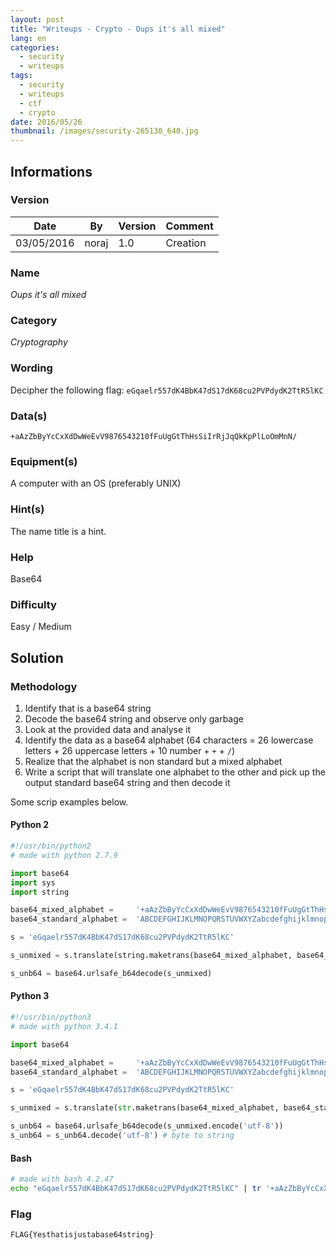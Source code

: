 ```yaml
---
layout: post
title: "Writeups - Crypto - Oups it's all mixed"
lang: en
categories:
  - security
  - writeups
tags:
  - security
  - writeups
  - ctf
  - crypto
date: 2016/05/26
thumbnail: /images/security-265130_640.jpg
---
```

## Informations

### Version

Date        | By    | Version | Comment
---         | ---   | ---     | ---
03/05/2016  | noraj | 1.0     | Creation

### Name

*Oups it's all mixed*

### Category

*Cryptography*

### Wording

Decipher the following flag:
`eGqaelr557dK4BbK47dS17dK68cu2PVPdydK2TtR5lKC`

### Data(s)
`+aAzZbByYcCxXdDwWeEvV9876543210fFuUgGtThHsSiIrRjJqQkKpPlLoOmMnN/`

### Equipment(s)

A computer with an OS (preferably UNIX)

### Hint(s)

The name title is a hint.

### Help

Base64

### Difficulty

Easy / Medium

## Solution

### Methodology

1. Identify that is a base64 string
2. Decode the base64 string and observe only garbage
3. Look at the provided data and analyse it
4. Identify the data as a base64 alphabet (64 characters = 26 lowercase letters + 26 uppercase letters + 10 number + `+` + `/`)
5. Realize that the alphabet is non standard but a mixed alphabet
6. Write a script that will translate one alphabet to the other and pick up the output standard base64 string and then decode it

Some scrip examples below.

#### Python 2

```python
#!/usr/bin/python2                                                                               
# made with python 2.7.9

import base64
import sys
import string

base64_mixed_alphabet =     '+aAzZbByYcCxXdDwWeEvV9876543210fFuUgGtThHsSiIrRjJqQkKpPlLoOmMnN/'
base64_standard_alphabet =  'ABCDEFGHIJKLMNOPQRSTUVWXYZabcdefghijklmnopqrstuvwxyz0123456789+/'

s = 'eGqaelr557dK4BbK47dS17dK68cu2PVPdydK2TtR5lKC'

s_unmixed = s.translate(string.maketrans(base64_mixed_alphabet, base64_standard_alphabet))

s_unb64 = base64.urlsafe_b64decode(s_unmixed)
```

#### Python 3

```python
#!/usr/bin/python3                                                      
# made with python 3.4.1

import base64

base64_mixed_alphabet =     '+aAzZbByYcCxXdDwWeEvV9876543210fFuUgGtThHsSiIrRjJqQkKpPlLoOmMnN/'
base64_standard_alphabet =  'ABCDEFGHIJKLMNOPQRSTUVWXYZabcdefghijklmnopqrstuvwxyz0123456789+/'

s = 'eGqaelr557dK4BbK47dS17dK68cu2PVPdydK2TtR5lKC'

s_unmixed = s.translate(str.maketrans(base64_mixed_alphabet, base64_standard_alphabet))

s_unb64 = base64.urlsafe_b64decode(s_unmixed.encode('utf-8'))
s_unb64 = s_unb64.decode('utf-8') # byte to string
```

#### Bash

```bash
# made with bash 4.2.47
echo "eGqaelr557dK4BbK47dS17dK68cu2PVPdydK2TtR5lKC" | tr '+aAzZbByYcCxXdDwWeEvV9876543210fFuUgGtThHsSiIrRjJqQkKpPlLoOmMnN/' 'ABCDEFGHIJKLMNOPQRSTUVWXYZabcdefghijklmnopqrstuvwxyz0123456789+/' | base64 -di && echo "\n"
```

### Flag

`FLAG{Yesthatisjustabase64string}`
